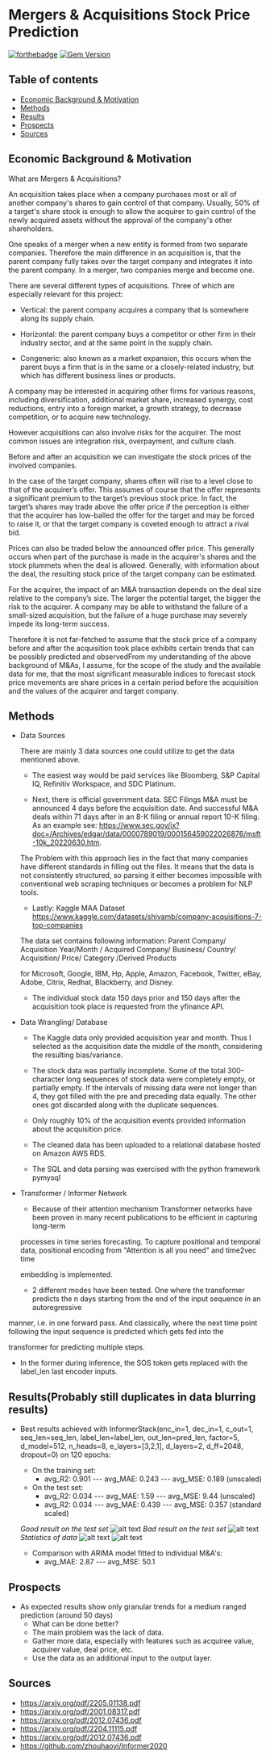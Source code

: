 # Mergers & Acquisitions Stock Price Prediction
[![forthebadge](https://forthebadge.com/images/badges/built-with-science.svg)](https://forthebadge.com)
[![Gem Version](https://badge.fury.io/rb/colorls.svg)](https://badge.fury.io/rb/colorls)
## Table of contents
- [Economic Background & Motivation](#motivation)
- [Methods](#methods)
- [Results](#results)
- [Prospects](#prospects)
- [Sources](#sources)

## Economic Background & Motivation

What are Mergers & Acquisitions? 

An acquisition takes place when a company purchases most or all of another company's shares to gain control of that company. Usually, 50% of a target's share stock is enough to allow the acquirer to gain control of the newly acquired assets without the approval of the company's other shareholders.

One speaks of a merger when a new entity is formed from two separate companies. Therefore the main difference in an acquisition is, that the parent company fully takes over the target company and integrates it into the parent company. In a merger, two companies merge and become one. 

There are several different types of acquisitions. Three of which are especially relevant for this project:

* Vertical: the parent company acquires a company that is somewhere along its supply chain.

* Horizontal: the parent company buys a competitor or other firm in their industry sector, and at the same point in the supply chain.

* Congeneric: also known as a market expansion, this occurs when the parent buys a firm that is in the same or a closely-related industry, but which has different business lines or products.

A company may be interested in acquiring other firms for various reasons, including diversification, additional market share, increased synergy, cost reductions, entry into a foreign market, a growth strategy, to decrease competition, or to acquire new technology.

However acquisitions can also involve risks for the acquirer. The most common issues are integration risk, overpayment, and culture clash. 

Before and after an acquisition we can investigate the stock prices of the involved companies.

In the case of the target company, shares often will rise to a level close to that of the acquirer’s offer. This assumes of course that the offer represents a significant premium to the target’s previous stock price. In fact, the target’s shares may trade above the offer price if the perception is either that the acquirer has low-balled the offer for the target and may be forced to raise it, or that the target company is coveted enough to attract a rival bid.

Prices can also be traded below the announced offer price. This generally occurs when part of the purchase is made in the acquirer's shares and the stock plummets when the deal is allowed. Generally, with information about the deal, the resulting stock price of the target company can be estimated.

For the acquirer, the impact of an M&A transaction depends on the deal size relative to the company’s size. The larger the potential target, the bigger the risk to the acquirer. A company may be able to withstand the failure of a small-sized acquisition, but the failure of a huge purchase may severely impede its long-term success.

Therefore it is not far-fetched to assume that the stock price of a company before and after the acquisition took place exhibits certain trends that can be possibly predicted and observedFrom my understanding of the above background of M&As, I assume, for the scope of the study and the available data for me, that the most significant measurable indices to forecast stock price movements are share prices in a certain period before the acquisition and the values of the acquirer and target company.

## Methods

 - Data Sources

    There are mainly 3 data sources one could utilize to get the data mentioned above.

    - The easiest way would be paid services like Bloomberg, S&P Capital IQ, Refinitiv Workspace, and SDC Platinum.

    - Next, there is official government data. SEC Filings M&A must be announced 4 days before the acquisition date. And successful M&A deals within 71 days after in an 8-K filing or annual report 10-K filing. As an example see: https://www.sec.gov/ix?doc=/Archives/edgar/data/0000789019/000156459022026876/msft-10k_20220630.htm.

    The Problem with this approach lies in the fact that many companies have different standards in filling out the files. It means that the data is not consistently structured, so parsing it either becomes impossible with conventional web scraping techniques or becomes a problem for NLP tools.

    - Lastly: Kaggle MAA Dataset https://www.kaggle.com/datasets/shivamb/company-acquisitions-7-top-companies

     The data set contains following information: Parent Company/ Acquisition Year/Month / Acquired Company/ Business/ Country/ Acquisition/ Price/ Category /Derived Products 

     for Microsoft, Google, IBM, Hp, Apple, Amazon, Facebook, Twitter, eBay, Adobe, Citrix, Redhat, Blackberry, and Disney.

    - The individual stock data 150 days prior and 150 days after the acquisition took place is requested from the yfinance API.

  

 - Data Wrangling/ Database

    - The Kaggle data only provided acquisition year and month. Thus I selected as the acquisition date the middle of the month, considering the resulting bias/variance.

    - The stock data was partially incomplete. Some of the total 300-character long sequences of stock data were completely empty, or partially empty. If the intervals of missing data were not longer than 4, they got filled with the pre and preceding data equally. The other ones got discarded along with the duplicate sequences.

    - Only roughly 10% of the acquisition events provided information about the acquisition price.

    - The cleaned data has been uploaded to a relational database hosted on Amazon AWS RDS.

    - The SQL and data parsing was exercised with the python framework pymysql

 - Transformer / Informer Network

    - Because of their attention mechanism Transformer networks have been proven in many recent publications to be efficient in capturing long-term   

   processes in time series forecasting. To capture positional and temporal data, positional encoding from "Attention is all you need" and time2vec time 

   embedding is implemented.

   - 2 different modes have been tested. One where the transformer predicts the n days starting from the end of the input sequence in an autoregressive 

  manner, i.e. in one forward pass. And classically, where the next time point following the input sequence is predicted which gets fed into the 

  transformer for predicting multiple steps.

   - In the former during inference, the SOS token gets replaced with the label_len last encoder inputs.
## Results(Probably still duplicates in data blurring results)
* Best results achieved with InformerStack(enc_in=1, dec_in=1, c_out=1, seq_len=seq_len, label_len=label_len, out_len=pred_len, 
                 factor=5, d_model=512, n_heads=8, e_layers=[3,2,1], d_layers=2, d_ff=2048, 
                 dropout=0) on 120 epochs:
  - On the training set:
     - avg_R2: 0.901  ---  avg_MAE: 0.243   ---   avg_MSE: 0.189 (unscaled)
  - On the test set:
     - avg_R2: 0.034  ---  avg_MAE: 1.59   ---   avg_MSE: 9.44   (unscaled)
     - avg_R2: 0.034  ---  avg_MAE: 0.439   ---   avg_MSE: 0.357 (standard scaled)
     
  *Good result on the test set*
  ![alt text](https://github.com/Wiqzard/Mergers-and-Acquisitions-Stock-Price-Prediction/blob/master/pics/ok2.png)
  *Bad result on the test set*
  ![alt text](https://github.com/Wiqzard/Mergers-and-Acquisitions-Stock-Price-Prediction/blob/master/pics/bad.png)
  *Statistics of data*
  ![alt text](https://github.com/Wiqzard/Mergers-and-Acquisitions-Stock-Price-Prediction/blob/master/pics/statistics1.png)
  ![alt text](https://github.com/Wiqzard/Mergers-and-Acquisitions-Stock-Price-Prediction/blob/master/pics/statistics2.png)
  
  - Comparison with ARIMA model fitted to individual M&A's:
     - avg_MAE: 2.87  ---   avg_MSE: 50.1
## Prospects
- As expected results show only granular trends for a medium ranged prediction (around 50 days)
  - What can be done better?
  - The main problem was the lack of data.
  - Gather more data, especially with features such as acquiree value, acquirer value, deal price, etc.
  - Use the data as an additional input to the output layer.
## Sources

* https://arxiv.org/pdf/2205.01138.pdf
* https://arxiv.org/pdf/2001.08317.pdf
* https://arxiv.org/pdf/2012.07436.pdf
* https://arxiv.org/pdf/2204.11115.pdf
* https://arxiv.org/pdf/2012.07436.pdf
* https://github.com/zhouhaoyi/Informer2020
